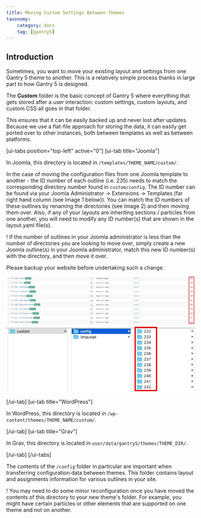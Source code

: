```yaml
---
title: Moving Custom Settings Between Themes
taxonomy:
    category: docs
    tag: [gantry5]
---
```


## Introduction

Sometimes, you want to move your existing layout and settings from one Gantry 5 theme to another. This is a relatively simple process thanks in large part to how Gantry 5 is designed.

The **Custom** folder is the basic concept of Gantry 5 where everything that gets stored after a user interaction: custom settings, custom layouts, and custom CSS all goes in that folder.

This ensures that it can be easily backed up and never lost after updates. Because we use a flat-file approach for storing the data, it can easily get ported over to other instances, both between templates as well as between platforms.

[ui-tabs position="top-left" active="0"]
[ui-tab title="Joomla"]

In Joomla, this directory is located in `/templates/THEME_NAME/custom/`.

In the case of moving the configuration files from one Joomla template to another - the ID number of each outline (i.e. 235) needs to match the corresponding directory number found in `custom/config`. The ID number can be found via your Joomla Administrator -> Extensions -> Templates (far right hand column (see Image 1 below)). You can match the ID numbers of these outlines by renaming the directories (see Image 2) and then moving them over. Also, if any of your layouts are inheriting sections / particles from one another, you will need to modify any ID number(s) that are shown in the layout.yaml file(s).

! If the number of outlines in your Joomla administrator is less than the number of directories you are looking to move over, simply create a new Joomla outline(s) in your Joomla administrator, match this new ID number(s) with the directory, and then move it over.

Please backup your website before undertaking such a change.

![Image 1](img01.jpg?classes=shadow,border)
![Image 2](img02.jpg?classes=shadow,border)

[/ui-tab]
[ui-tab title="WordPress"]

In WordPress, this directory is located in `/wp-content/themes/THEME_NAME/custom/`.

[/ui-tab]
[ui-tab title="Grav"]

In Grav, this directory is located in `user/data/gantry5/themes/THEME_DIR/`.

[/ui-tab]
[/ui-tabs]

The contents of the `/config` folder in particular are important when transferring configuration data between themes. This folder contains layout and assignments information for various outlines in your site.

! You may need to do some minor reconfiguration once you have moved the contents of this directory to your new theme's folder. For example, you might have certain particles or other elements that are supported on one theme and not on another.

